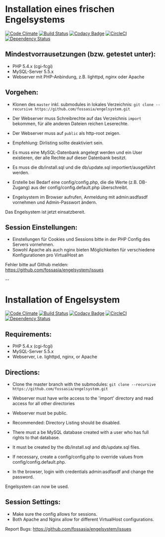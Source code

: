 # Installation eines frischen Engelsystems
[![Code Climate](https://codeclimate.com/github/fossasia/engelsystem/badges/gpa.svg)](https://codeclimate.com/github/fossasia/engelsystem)
[![Build Status](https://travis-ci.org/fossasia/engelsystem.svg?branch=documentation)](https://travis-ci.org/fossasia/engelsystem)
[![Codacy Badge](https://api.codacy.com/project/badge/Grade/d56c5bb224f24946965770230e7253c2)](https://www.codacy.com/app/dishant-khanna1807/engelsystem_2?utm_source=github.com&amp;utm_medium=referral&amp;utm_content=fossasia/engelsystem&amp;utm_campaign=Badge_Grade)
[![CircleCI](https://circleci.com/gh/fossasia/engelsystem/tree/development.svg?style=svg)](https://circleci.com/gh/fossasia/engelsystem/tree/development)
[![Dependency Status](https://www.versioneye.com/user/projects/577c9495b50608003eee0161/badge.svg?style=flat-square)](https://www.versioneye.com/user/projects/577c9495b50608003eee0161)
## Mindestvorrausetzungen (bzw. getestet unter):
 * PHP 5.4.x (cgi-fcgi)
 * MySQL-Server 5.5.x
 * Webserver mit PHP-Anbindung, z.B. lighttpd, nginx oder Apache

## Vorgehen:
 * Klonen des `master` inkl. submodules in lokales Verzeichnis: `git clone --recursive https://github.com/fossasia/engelsystem.git`
 * Der Webserver muss Schreibrechte auf das Verzeichnis `import` bekommen, für alle anderen Dateien reichen Leserechte.
 * Der Webserver muss auf `public` als http-root zeigen.

 * Empfehlung: Dirlisting sollte deaktiviert sein.
 * Es muss eine MySQL-Datenbank angelegt werden und ein User existieren, der alle Rechte auf dieser Datenbank besitzt.
 * Es muss die db/install.sql und die db/update.sql importiert/ausgeführt werden.
 * Erstelle bei Bedarf eine config/config.php, die die Werte (z.B. DB-Zugang) aus der config/config.default.php überschreibt.
 * Engelsystem im Browser aufrufen, Anmeldung mit admin:asdfasdf vornehmen und Admin-Passwort ändern.

Das Engelsystem ist jetzt einsatzbereit.

## Session Einstellungen:
 * Einstellungen für Cookies und Sessions bitte in der PHP Config des Servers vornehmen.
 * Sowohl Apache als auch nginx bieten Möglichkeiten für verschiedene Konfigurationen pro VirtualHost an

Fehler bitte auf Github melden: https://github.com/fossasia/engelsystem/issues

--

# Installation of Engelsystem
[![Code Climate](https://codeclimate.com/github/fossasia/engelsystem/badges/gpa.svg)](https://codeclimate.com/github/fossasia/engelsystem)
[![Build Status](https://travis-ci.org/fossasia/engelsystem.svg?branch=documentation)](https://travis-ci.org/fossasia/engelsystem)
[![Codacy Badge](https://api.codacy.com/project/badge/Grade/d56c5bb224f24946965770230e7253c2)](https://www.codacy.com/app/dishant-khanna1807/engelsystem_2?utm_source=github.com&amp;utm_medium=referral&amp;utm_content=fossasia/engelsystem&amp;utm_campaign=Badge_Grade)
[![CircleCI](https://circleci.com/gh/fossasia/engelsystem/tree/development.svg?style=svg)](https://circleci.com/gh/fossasia/engelsystem/tree/development)
[![Dependency Status](https://www.versioneye.com/user/projects/577c9495b50608003eee0161/badge.svg?style=flat-square)](https://www.versioneye.com/user/projects/577c9495b50608003eee0161)
## Requirements:
 * PHP 5.4.x (cgi-fcgi)
 * MySQL-Server 5.5.x
 * Webserver, i.e. lighttpd, nginx, or Apache

## Directions:
 * Clone the master branch with the submodules: `git clone --recursive https://github.com/fossasia/engelsystem.git`
 * Webserver must have write access to the 'import' directory and read access for all other directories
 * Webserver must be public.

 * Recommended: Directory Listing should be disabled.
 * There must a be MySQL database created with a user who has full rights to that database.
 * It must be created by the db/install.sql and db/update.sql files.
 * If necessary, create a config/config.php to override values from config/config.default.php.
 * In the browser, login with credentials admin:asdfasdf and change the password.

Engelsystem can now be used.

## Session Settings:
 * Make sure the config allows for sessions.
 * Both Apache and Nginx allow for different VirtualHost configurations.

Report Bugs: https://github.com/fossasia/engelsystem/issues
